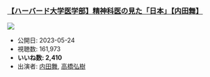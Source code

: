 ### [【ハーバード大学医学部】精神科医の見た「日本」【内田舞】](https://www.youtube.com/watch?v=jo2dvOZbYsM)
[![](https://img.youtube.com/vi/jo2dvOZbYsM/sddefault.jpg)](https://www.youtube.com/watch?v=jo2dvOZbYsM)
-   公開日: 2023-05-24
-   視聴数: 161,973
-   **いいね数: 2,410**
-   出演者: [内田舞](/rehacq_fan/people/内田舞 "wikilink"), [高橋弘樹](/rehacq_fan/people/高橋弘樹 "wikilink")
